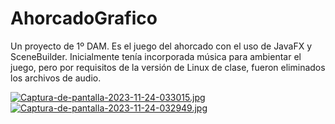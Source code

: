 # AhorcadoGrafico
 Un proyecto de 1º DAM. Es el juego del ahorcado con el uso de JavaFX y SceneBuilder. 
 Inicialmente tenía incorporada música para ambientar el juego, pero por requisitos de la versión de Linux de clase, fueron eliminados los archivos de audio.

[![Captura-de-pantalla-2023-11-24-033015.jpg](https://i.postimg.cc/Rh89V6Wg/Captura-de-pantalla-2023-11-24-033015.jpg)](https://postimg.cc/ctQPFJM3)
[![Captura-de-pantalla-2023-11-24-032949.jpg](https://i.postimg.cc/15ns7Hd2/Captura-de-pantalla-2023-11-24-032949.jpg)](https://postimg.cc/4mgDmzsQ)
